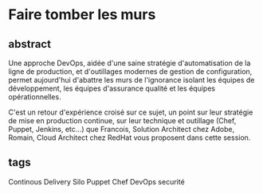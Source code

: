 Faire tomber les murs
=====================

abstract
--------

Une approche DevOps, aidée d'une saine stratégie d'automatisation de la ligne de production, et d'outillages modernes de gestion de configuration, permet aujourd'hui d'abattre les murs de l'ignorance isolant les équipes de développement, les équipes d'assurance qualité et les équipes opérationnelles.

C'est un retour d'expérience croisé sur ce sujet, un point sur leur stratégie de mise en production continue, sur leur technique et outillage (Chef, Puppet, Jenkins, etc...) que Francois, Solution Architect chez Adobe, Romain, Cloud Architect chez RedHat vous proposent dans cette session.



tags
----

Continous Delivery
Silo
Puppet
Chef
DevOps
securité

